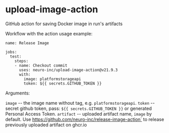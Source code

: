 # upload-image-action
GitHub action for saving Docker image in run's artifacts

Workflow with the action usage example:

```
name: Release Image

jobs:
  test:
    steps:
    - name: Checkout commit
      uses: neuro-inc/upload-image-action@v21.9.3
      with:
        image: platformstorageapi
        token: ${{ secrets.GITHUB_TOKEN }}
```


Arguments:

`image` -- the image name without tag, e.g. `platformstorageapi`.
`token` -- secret github token, pass: `${{ secrets.GITHUB_TOKEN }}` or generated Personal Access Token.
`artifact` -- uploaded artifact name, `image` by default.  Use https://github.com/neuro-inc/release-image-action` to release previously uploaded artifact on ghcr.io
